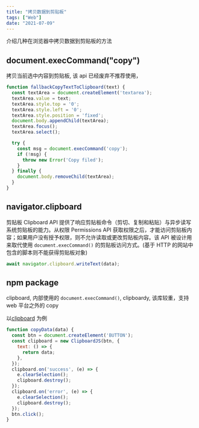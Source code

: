 ```yaml
---
title: "拷贝数据到剪贴板"
tags: ["Web"]
date: "2021-07-09"
---
```


介绍几种在浏览器中拷贝数据到剪贴板的方法

## document.execCommand("copy")

拷贝当前选中内容到剪贴板, 该 api 已经废弃不推荐使用，

```js
function fallbackCopyTextToClipboard(text) {
  const textArea = document.createElement('textarea');
  textArea.value = text;
  textArea.style.top = '0';
  textArea.style.left = '0';
  textArea.style.position = 'fixed';
  document.body.appendChild(textArea);
  textArea.focus();
  textArea.select();

  try {
    const msg = document.execCommand('copy');
    if (!msg) {
      throw new Error('Copy filed');
    }
  } finally {
    document.body.removeChild(textArea);
  }
}
```

## navigator.clipboard

剪贴板 Clipboard API 提供了响应剪贴板命令（剪切、复制和粘贴）与异步读写系统剪贴板的能力。从权限 Permissions API 获取权限之后，才能访问剪贴板内容；如果用户没有授予权限，则不允许读取或更改剪贴板内容。该 API 被设计用来取代使用 `document.execCommand()` 的剪贴板访问方式。(基于 HTTP 的网站中包含的脚本则不能获得剪贴板对象)

```js
await navigator.clipboard.writeText(data);
```

## npm package

clipboard, 内部使用的 `document.execCommand()`,
clipboardy, 该库较重，支持 web 平台之外的 copy

以[clipboard](https://www.npmjs.com/package/clipboard) 为例

```js
function copyData(data) {
  const btn = document.createElement('BUTTON');
  const clipboard = new ClipboardJS(btn, {
    text: () => {
      return data;
    },
  });
  clipboard.on('success', (e) => {
    e.clearSelection();
    clipboard.destroy();
  });
  clipboard.on('error', (e) => {
    e.clearSelection();
    clipboard.destroy();
  });
  btn.click();
}
```
